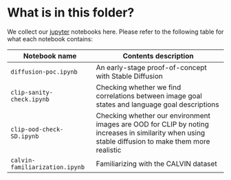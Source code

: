 # What is in this folder?

We collect our [jupyter](https://jupyter.org/) notebooks here. Please refer to
the following table for what each notebook contains:

| **Notebook name**              | **Contents description**                                                                                                                           |
| ------------------------------ | -------------------------------------------------------------------------------------------------------------------------------------------------- |
| `diffusion-poc.ipynb`          | An early-stage proof-of-concept with Stable Diffusion                                                                                              |
| `clip-sanity-check.ipynb`      | Checking whether we find correlations between image goal states and language goal descriptions                                                     |
| `clip-ood-check-SD.ipynb`      | Checking whether our environment images are OOD for CLIP by noting increases in similarity when using stable diffusion to make them more realistic |
| `calvin-familiarization.ipynb` | Familiarizing with the CALVIN dataset                                                                                                              |
